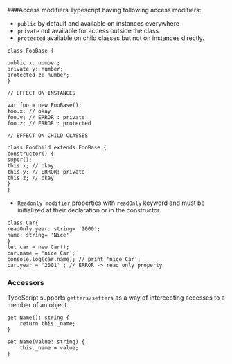###Access modifiers
Typescript having following access modifiers:
* `public` by default and available on instances everywhere
* `private` not available for access outside the class
* `protected` available on child classes but not on instances directly.
```
class FooBase {

public x: number;
private y: number;
protected z: number;
}

// EFFECT ON INSTANCES

var foo = new FooBase();
foo.x; // okay
foo.y; // ERROR : private
foo.z; // ERROR : protected

// EFFECT ON CHILD CLASSES

class FooChild extends FooBase {
constructor() {
super();
this.x; // okay
this.y; // ERROR: private
this.z; // okay
}
}
```
* `Readonly modifier`
properties with `readOnly` keyword and must be initialized at their declaration or in the constructor.
```
class Car{
readOnly year: string= '2000';
name: string= 'Nice'
}
let car = new Car();
car.name = 'nice Car';
console.log(car.name); // print 'nice Car';
car.year = '2001' ; // ERROR -> read only property
```
### Accessors
TypeScript supports `getters/setters` as a way of intercepting accesses to a member of an object.

```
get Name(): string {
    return this._name;
}

set Name(value: string) {
    this._name = value;
}
```